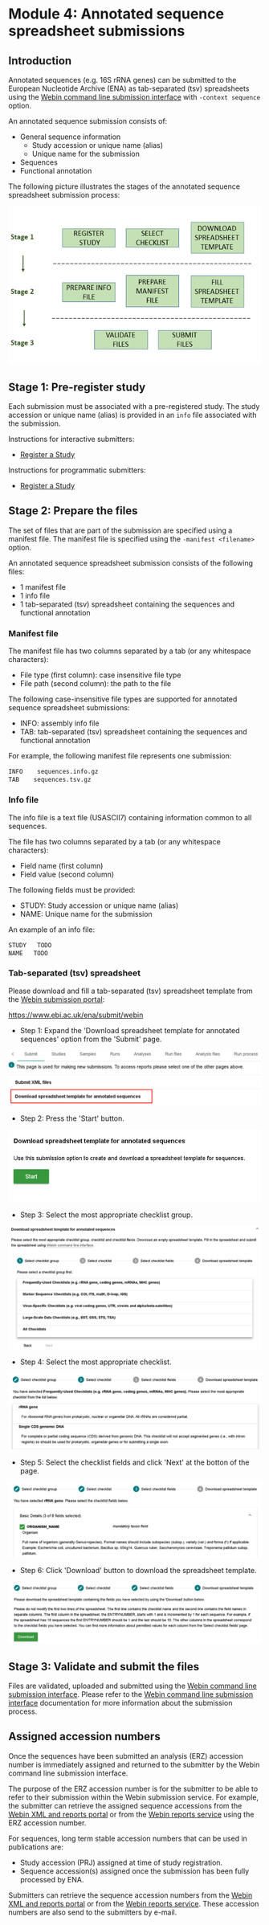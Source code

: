 # Module 4: Annotated sequence spreadsheet submissions

## Introduction

Annotated sequences (e.g. 16S rRNA genes) can be submitted to the European Nucleotide Archive (ENA) 
as tab-separated (tsv) spreadsheets using the [Webin command line submission interface](cli_01.html) 
with `-context sequence` option. 
 
An annotated sequence submission consists of:
- General sequence information
   - Study accession or unique name (alias)
   - Unique name for the submission
- Sequences
- Functional annotation

The following picture illustrates the stages of the annotated sequence spreadsheet submission process:

![Submission process](images/webin-cli_02.png)

## Stage 1: Pre-register study

Each submission must be associated with a pre-registered study. The study  
accession or unique name (alias) is provided in an `info` file associated 
with the submission. 

Instructions for interactive submitters:
- [Register a Study](mod_02.html)

Instructions for programmatic submitters:
- [Register a Study](prog_02.html)

## Stage 2: Prepare the files

The set of files that are part of the submission are specified using a manifest file.
The manifest file is specified using the `-manifest <filename>` option.

An annotated sequence spreadsheet submission consists of the following files:

- 1 manifest file
- 1 info file
- 1 tab-separated (tsv) spreadsheet containing the sequences and functional annotation

### Manifest file

The manifest file has two columns separated by a tab (or any whitespace characters):
- File type (first column): case insensitive file type   
- File path (second column): the path to the file

The following case-insensitive file types are supported for annotated sequence spreadsheet submissions:

- INFO: assembly info file
- TAB: tab-separated (tsv) spreadsheet containing the sequences and functional annotation 

For example, the following manifest file represents one submission:

```
INFO    sequences.info.gz
TAB    sequences.tsv.gz
``` 

### Info file

The info file is a text file (USASCII7) containing information common to all sequences.

The file has two columns separated by a tab (or any whitespace characters):
- Field name (first column)
- Field value (second column)

The following fields must be provided:
- STUDY: Study accession or unique name (alias)
- NAME: Unique name for the submission 

An example of an info file:

```
STUDY   TODO
NAME   TODO
```

### Tab-separated (tsv) spreadsheet

Please download and fill a tab-separated (tsv) spreadsheet template
from the [Webin submission portal](portal_01.html):

https://www.ebi.ac.uk/ena/submit/webin

- Step 1: Expand the 'Download spreadsheet template for annotated sequences' option from the 'Submit' page.

![Download sequence template spreadsheet step_1](images/webin_submit_annotated_sequences_01.png)

- Step 2: Press the 'Start' button.

![Download sequence template spreadsheet step_2](images/webin_submit_annotated_sequences_02.png)

- Step 3: Select the most appropriate checklist group.

![Download sequence template spreadsheet step_3](images/webin_submit_annotated_sequences_03.png)

- Step 4: Select the most appropriate checklist.

![Download sequence template spreadsheet step_4](images/webin_submit_annotated_sequences_04.png)

- Step 5: Select the checklist fields and click 'Next' at the botton of the page.

![Download sequence template spreadsheet step_5](images/webin_submit_annotated_sequences_05.png)

- Step 6: Click 'Download' button to download the spreadsheet template.

![Download sequence template spreadsheet step_6](images/webin_submit_annotated_sequences_06.png)


## Stage 3: Validate and submit the files

Files are validated, uploaded and submitted using the [Webin command line submission interface](cli_01.html). 
Please refer to the [Webin command line submission interface](cli_01.html) documentation for more information 
about the submission process.

## Assigned accession numbers

Once the sequences have been submitted an analysis (ERZ) accession number is immediately assigned and 
returned to the submitter by the Webin command line submission interface. 

The purpose of the ERZ accession number is for the submitter to be able to refer to their submission within the 
Webin submission service. For example, the submitter can retrieve the assigned sequence accessions 
from the [Webin XML and reports portal](prog_11.html) or from the [Webin reports service](prog_10.html) using
the ERZ accession number.

For sequences, long term stable accession numbers that can be used in publications are:

- Study accession (PRJ) assigned at time of study registration.
- Sequence accession(s) assigned once the submission has been fully processed by ENA.

Submitters can retrieve the sequence accession numbers from the [Webin XML and reports portal](prog_11.html) 
or from the [Webin reports service](prog_10.html). These accession numbers are also send to the submitters by
e-mail.
